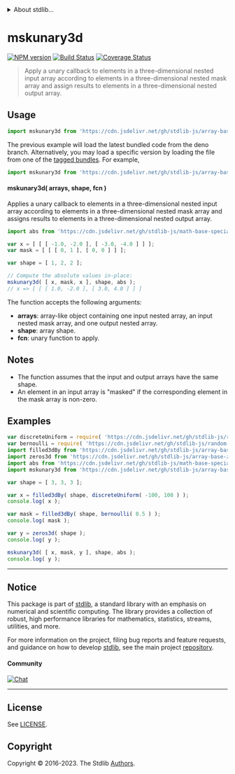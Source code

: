 <!--

@license Apache-2.0

Copyright (c) 2023 The Stdlib Authors.

Licensed under the Apache License, Version 2.0 (the "License");
you may not use this file except in compliance with the License.
You may obtain a copy of the License at

   http://www.apache.org/licenses/LICENSE-2.0

Unless required by applicable law or agreed to in writing, software
distributed under the License is distributed on an "AS IS" BASIS,
WITHOUT WARRANTIES OR CONDITIONS OF ANY KIND, either express or implied.
See the License for the specific language governing permissions and
limitations under the License.

-->


<details>
  <summary>
    About stdlib...
  </summary>
  <p>We believe in a future in which the web is a preferred environment for numerical computation. To help realize this future, we've built stdlib. stdlib is a standard library, with an emphasis on numerical and scientific computation, written in JavaScript (and C) for execution in browsers and in Node.js.</p>
  <p>The library is fully decomposable, being architected in such a way that you can swap out and mix and match APIs and functionality to cater to your exact preferences and use cases.</p>
  <p>When you use stdlib, you can be absolutely certain that you are using the most thorough, rigorous, well-written, studied, documented, tested, measured, and high-quality code out there.</p>
  <p>To join us in bringing numerical computing to the web, get started by checking us out on <a href="https://github.com/stdlib-js/stdlib">GitHub</a>, and please consider <a href="https://opencollective.com/stdlib">financially supporting stdlib</a>. We greatly appreciate your continued support!</p>
</details>

# mskunary3d

[![NPM version][npm-image]][npm-url] [![Build Status][test-image]][test-url] [![Coverage Status][coverage-image]][coverage-url] <!-- [![dependencies][dependencies-image]][dependencies-url] -->

> Apply a unary callback to elements in a three-dimensional nested input array according to elements in a three-dimensional nested mask array and assign results to elements in a three-dimensional nested output array.

<section class="intro">

</section>

<!-- /.intro -->



<section class="usage">

## Usage

```javascript
import mskunary3d from 'https://cdn.jsdelivr.net/gh/stdlib-js/array-base-mskunary3d@deno/mod.js';
```
The previous example will load the latest bundled code from the deno branch. Alternatively, you may load a specific version by loading the file from one of the [tagged bundles](https://github.com/stdlib-js/array-base-mskunary3d/tags). For example,

```javascript
import mskunary3d from 'https://cdn.jsdelivr.net/gh/stdlib-js/array-base-mskunary3d@v0.1.0-deno/mod.js';
```

#### mskunary3d( arrays, shape, fcn )

Applies a unary callback to elements in a three-dimensional nested input array according to elements in a three-dimensional nested mask array and assigns results to elements in a three-dimensional nested output array.

```javascript
import abs from 'https://cdn.jsdelivr.net/gh/stdlib-js/math-base-special-abs@deno/mod.js';

var x = [ [ [ -1.0, -2.0 ], [ -3.0, -4.0 ] ] ];
var mask = [ [ [ 0, 1 ], [ 0, 0 ] ] ];

var shape = [ 1, 2, 2 ];

// Compute the absolute values in-place:
mskunary3d( [ x, mask, x ], shape, abs );
// x => [ [ [ 1.0, -2.0 ], [ 3.0, 4.0 ] ] ]
```

The function accepts the following arguments:

-   **arrays**: array-like object containing one input nested array, an input nested mask array, and one output nested array.
-   **shape**: array shape.
-   **fcn**: unary function to apply.

</section>

<!-- /.usage -->

<section class="notes">

## Notes

-   The function assumes that the input and output arrays have the same shape.
-   An element in an input array is "masked" if the corresponding element in the mask array is non-zero.

</section>

<!-- /.notes -->

<section class="examples">

## Examples

<!-- eslint no-undef: "error" -->

```javascript
var discreteUniform = require( 'https://cdn.jsdelivr.net/gh/stdlib-js/random-base-discrete-uniform' ).factory;
var bernoulli = require( 'https://cdn.jsdelivr.net/gh/stdlib-js/random-base-bernoulli' ).factory;
import filled3dBy from 'https://cdn.jsdelivr.net/gh/stdlib-js/array-base-filled3d-by@deno/mod.js';
import zeros3d from 'https://cdn.jsdelivr.net/gh/stdlib-js/array-base-zeros3d@deno/mod.js';
import abs from 'https://cdn.jsdelivr.net/gh/stdlib-js/math-base-special-abs@deno/mod.js';
import mskunary3d from 'https://cdn.jsdelivr.net/gh/stdlib-js/array-base-mskunary3d@deno/mod.js';

var shape = [ 3, 3, 3 ];

var x = filled3dBy( shape, discreteUniform( -100, 100 ) );
console.log( x );

var mask = filled3dBy( shape, bernoulli( 0.5 ) );
console.log( mask );

var y = zeros3d( shape );
console.log( y );

mskunary3d( [ x, mask, y ], shape, abs );
console.log( y );
```

</section>

<!-- /.examples -->

<!-- Section for related `stdlib` packages. Do not manually edit this section, as it is automatically populated. -->

<section class="related">

</section>

<!-- /.related -->

<!-- Section for all links. Make sure to keep an empty line after the `section` element and another before the `/section` close. -->


<section class="main-repo" >

* * *

## Notice

This package is part of [stdlib][stdlib], a standard library with an emphasis on numerical and scientific computing. The library provides a collection of robust, high performance libraries for mathematics, statistics, streams, utilities, and more.

For more information on the project, filing bug reports and feature requests, and guidance on how to develop [stdlib][stdlib], see the main project [repository][stdlib].

#### Community

[![Chat][chat-image]][chat-url]

---

## License

See [LICENSE][stdlib-license].


## Copyright

Copyright &copy; 2016-2023. The Stdlib [Authors][stdlib-authors].

</section>

<!-- /.stdlib -->

<!-- Section for all links. Make sure to keep an empty line after the `section` element and another before the `/section` close. -->

<section class="links">

[npm-image]: http://img.shields.io/npm/v/@stdlib/array-base-mskunary3d.svg
[npm-url]: https://npmjs.org/package/@stdlib/array-base-mskunary3d

[test-image]: https://github.com/stdlib-js/array-base-mskunary3d/actions/workflows/test.yml/badge.svg?branch=v0.1.0
[test-url]: https://github.com/stdlib-js/array-base-mskunary3d/actions/workflows/test.yml?query=branch:v0.1.0

[coverage-image]: https://img.shields.io/codecov/c/github/stdlib-js/array-base-mskunary3d/main.svg
[coverage-url]: https://codecov.io/github/stdlib-js/array-base-mskunary3d?branch=main

<!--

[dependencies-image]: https://img.shields.io/david/stdlib-js/array-base-mskunary3d.svg
[dependencies-url]: https://david-dm.org/stdlib-js/array-base-mskunary3d/main

-->

[chat-image]: https://img.shields.io/gitter/room/stdlib-js/stdlib.svg
[chat-url]: https://app.gitter.im/#/room/#stdlib-js_stdlib:gitter.im

[stdlib]: https://github.com/stdlib-js/stdlib

[stdlib-authors]: https://github.com/stdlib-js/stdlib/graphs/contributors

[umd]: https://github.com/umdjs/umd
[es-module]: https://developer.mozilla.org/en-US/docs/Web/JavaScript/Guide/Modules

[deno-url]: https://github.com/stdlib-js/array-base-mskunary3d/tree/deno
[umd-url]: https://github.com/stdlib-js/array-base-mskunary3d/tree/umd
[esm-url]: https://github.com/stdlib-js/array-base-mskunary3d/tree/esm
[branches-url]: https://github.com/stdlib-js/array-base-mskunary3d/blob/main/branches.md

[stdlib-license]: https://raw.githubusercontent.com/stdlib-js/array-base-mskunary3d/main/LICENSE

</section>

<!-- /.links -->
